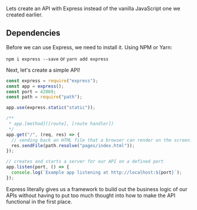 Lets create an API with Express instead of the vanilla JavaScript one we created earlier.

## Dependencies

Before we can use Express, we need to install it. Using NPM or Yarn:

`npm i express --save`
or
`yarn add express`

Next, let's create a simple API!

```javascript
const express = require("express");
const app = express();
const port = 42069;
const path = require("path");

app.use(express.static("static"));

/**
 * app.[method]([route], [route handler])
 */
app.get("/", (req, res) => {
  // sending back an HTML file that a browser can render on the screen.
  res.sendFile(path.resolve("pages/index.html"));
});

// creates and starts a server for our API on a defined port
app.listen(port, () => {
  console.log(`Example app listening at http://localhost:${port}`);
});
```

Express literally gives us a framework to build out the business logic of our APIs without having to put too much thought into how to make the API functional in the first place.
